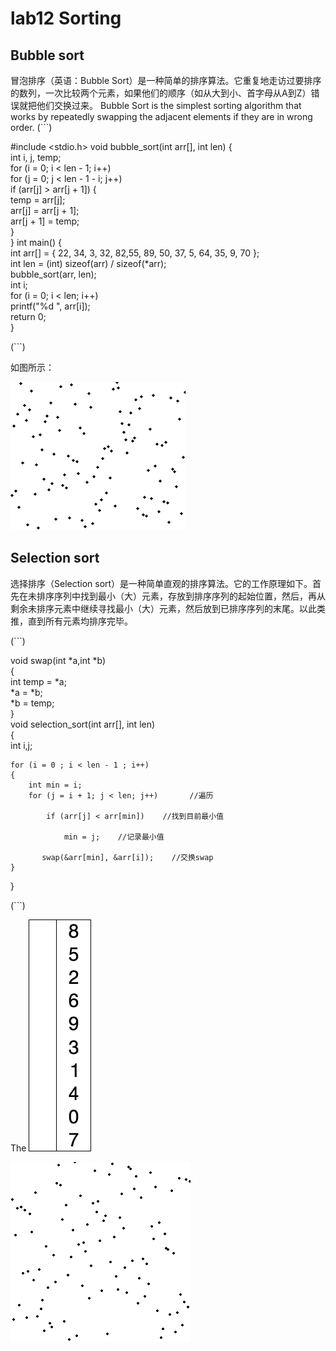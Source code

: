 # lab12 Sorting
## Bubble sort


冒泡排序（英语：Bubble Sort）是一种简单的排序算法。它重复地走访过要排序的数列，一次比较两个元素，如果他们的顺序（如从大到小、首字母从A到Z）错误就把他们交换过来。 
Bubble Sort is the simplest sorting algorithm that works by repeatedly swapping the adjacent elements if they are in wrong order.
(```)  

#include <stdio.h>
void bubble_sort(int arr[], int len) {  
    int i, j, temp;  
    for (i = 0; i < len - 1; i++)  
        for (j = 0; j < len - 1 - i; j++)  
            if (arr[j] > arr[j + 1]) {  
                temp = arr[j];  
                arr[j] = arr[j + 1];  
                arr[j + 1] = temp;  
            }  
}
int main() {  
    int arr[] = { 22, 34, 3, 32, 82,55, 89, 50, 37, 5, 64, 35, 9, 70 };  
    int len = (int) sizeof(arr) / sizeof(*arr);  
    bubble_sort(arr, len);  
    int i;  
    for (i = 0; i < len; i++)  
        printf("%d ", arr[i]);  
    return 0;  
}  

(```)

如图所示：

![Bubble Sort](images/Bubble_sort_.gif)  

## Selection sort
选择排序（Selection sort）是一种简单直观的排序算法。它的工作原理如下。首先在未排序序列中找到最小（大）元素，存放到排序序列的起始位置，然后，再从剩余未排序元素中继续寻找最小（大）元素，然后放到已排序序列的末尾。以此类推，直到所有元素均排序完毕。

(```)

void swap(int *a,int *b)  
{   
    int temp = *a;  
    *a = *b;   
    *b = temp;  
}  
void selection_sort(int arr[], int len)   
{  
    int i,j;  
 
    for (i = 0 ; i < len - 1 ; i++) 
    {  
        int min = i;  
        for (j = i + 1; j < len; j++)       //遍历

            if (arr[j] < arr[min])    //找到目前最小值

                min = j;    //记录最小值  

           swap(&arr[min], &arr[i]);    //交换swap  
    }  
}  

(```)  

The ![Pictures](images/Selection-Sort.gif)  

![Selection](images/Selection_sort.gif)  

